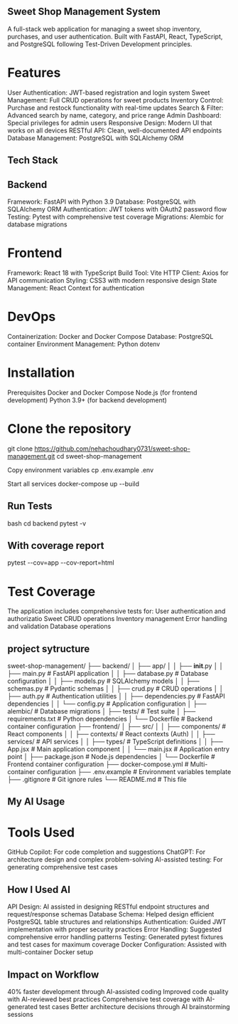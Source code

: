 ## Sweet Shop Management System
A full-stack web application for managing a sweet shop inventory, purchases, and user authentication. Built with FastAPI, 
React, TypeScript, and PostgreSQL following Test-Driven Development principles.

# Features
User Authentication: JWT-based registration and login system
Sweet Management: Full CRUD operations for sweet products
Inventory Control: Purchase and restock functionality with real-time updates
Search & Filter: Advanced search by name, category, and price range
Admin Dashboard: Special privileges for admin users
Responsive Design: Modern UI that works on all devices
RESTful API: Clean, well-documented API endpoints
Database Management: PostgreSQL with SQLAlchemy ORM

 ## Tech Stack
## Backend
Framework: FastAPI with Python 3.9
Database: PostgreSQL with SQLAlchemy ORM
Authentication: JWT tokens with OAuth2 password flow
Testing: Pytest with comprehensive test coverage
Migrations: Alembic for database migrations

# Frontend
Framework: React 18 with TypeScript
Build Tool: Vite
HTTP Client: Axios for API communication
Styling: CSS3 with modern responsive design
State Management: React Context for authentication

# DevOps
Containerization: Docker and Docker Compose
Database: PostgreSQL container
Environment Management: Python dotenv

# Installation
Prerequisites
Docker and Docker Compose
Node.js (for frontend development)
Python 3.9+ (for backend development)

 # Clone the repository
git clone https://github.com/nehachoudhary0731/sweet-shop-management.git
cd sweet-shop-management

 Copy environment variables
cp .env.example .env

 Start all services
docker-compose up --build

## Run Tests
bash
cd backend
pytest -v

## With coverage report
pytest --cov=app --cov-report=html

# Test Coverage
The application includes comprehensive tests for:
User authentication and authorizatio
Sweet CRUD operations
Inventory management
Error handling and validation
Database operations
## project sytructure
sweet-shop-management/
├── backend/
│   ├── app/
│   │   ├── __init__.py
│   │   ├── main.py              # FastAPI application
│   │   ├── database.py          # Database configuration
│   │   ├── models.py            # SQLAlchemy models
│   │   ├── schemas.py           # Pydantic schemas
│   │   ├── crud.py              # CRUD operations
│   │   ├── auth.py              # Authentication utilities
│   │   ├── dependencies.py      # FastAPI dependencies
│   │   └── config.py            # Application configuration
│   ├── alembic/                 # Database migrations
│   ├── tests/                   # Test suite
│   ├── requirements.txt         # Python dependencies
│   └── Dockerfile              # Backend container configuration
├── frontend/
│   ├── src/
│   │   ├── components/          # React components
│   │   ├── contexts/           # React contexts (Auth)
│   │   ├── services/           # API services
│   │   ├── types/              # TypeScript definitions
│   │   ├── App.jsx             # Main application component
│   │   └── main.jsx            # Application entry point
│   ├── package.json            # Node.js dependencies
│   └── Dockerfile              # Frontend container configuration
├── docker-compose.yml          # Multi-container configuration
├── .env.example               # Environment variables template
├── .gitignore                 # Git ignore rules
└── README.md                  # This file

## My AI Usage
# Tools Used
GitHub Copilot: For code completion and suggestions
ChatGPT: For architecture design and complex problem-solving
AI-assisted testing: For generating comprehensive test cases
## How I Used AI
API Design: AI assisted in designing RESTful endpoint structures and request/response schemas
Database Schema: Helped design efficient PostgreSQL table structures and relationships
Authentication: Guided JWT implementation with proper security practices
Error Handling: Suggested comprehensive error handling patterns
Testing: Generated pytest fixtures and test cases for maximum coverage
Docker Configuration: Assisted with multi-container Docker setup

## Impact on Workflow
40% faster development through AI-assisted coding
Improved code quality with AI-reviewed best practices
Comprehensive test coverage with AI-generated test cases
Better architecture decisions through AI brainstorming sessions




